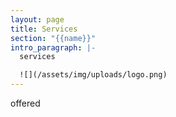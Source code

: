 ```yaml
---
layout: page
title: Services
section: "{{name}}"
intro_paragraph: |-
  services

  ![](/assets/img/uploads/logo.png)
---
```

offered